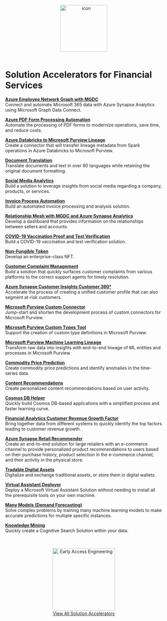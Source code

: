 <div align="center">
  <br/>
  <a href="https://github.com/microsoft/early-access-engineering/"><img src="../docs/assets/sa-icon-purple.png?raw=true" alt="icon" width="150" /></a>
  <br/><br/>
</div>

# Solution Accelerators for Financial Services

**[Azure Employee Network Graph with MGDC](https://github.com/microsoft/Azure-Employee-Network-Graph-Solution-Accelerator-with-MGDC)**<br/>
Connect and automate Microsoft 365 data with Azure Synapse Analytics using Microsoft Graph Data Connect.

**[Azure PDF Form Processing Automation](https://github.com/microsoft/Azure-PDF-Form-Processing-Automation-Solution-Accelerator)**<br/>
Automate the processing of PDF forms to modernize operations, save time, and reduce costs.

<!--
**[Inventory Management for IoT Connected Coolers](https://github.com/microsoft/Inventory-Management-for-IoT-Connected-Coolers-Solution-Accelerator)**<br/>
Monitor inventory of beverage containers in remote locations and predict future restocking needs.
-->

**[Azure Databricks to Microsoft Purview Lineage](https://github.com/microsoft/Purview-ADB-Lineage-Solution-Accelerator)**<br/>
Create a connector that will transfer lineage metadata from Spark operations in Azure Databricks to Microsoft Purview.

**[Document Translation](https://github.com/microsofttranslator/documenttranslation)**<br/>
Translate documents and text in over 90 languages while retaining the original document formatting.

**[Social Media Analytics](https://github.com/microsoft/Azure-Social-Media-Analytics-Solution-Accelerator)**<br/>
Build a solution to leverage insights from social media regarding a company, products, or services.

**[Invoice Process Automation](https://github.com/microsoft/Azure-Invoice-Process-Automation-Solution-Accelerator)**<br/>
Build an automated invoice processing and analysis solution.

**[Relationship Mesh with MGDC and Azure Synapse Analytics](https://github.com/microsoft/Relationship-Mesh-Solution-Accelerator-with-MGDC-and-Azure-Synapse-Analytics)**<br/>
Develop a dashboard that provides information on the relationships between sellers and accounts.

**[COVID-19 Vaccination Proof and Test Verification](https://github.com/microsoft/Azure-Solution-Accelerator-to-automate-COVID-19-Vaccination-Proof-and-Test-Verification-Forms)**<br/>
Build a COVID-19 vaccination and test verification solution.

**[Non-Fungible Token](https://github.com/microsoft/Azure-Non-Fungible-Token-Solution-Accelerator)**<br/>
Develop an enterprise-class NFT.

<!--
**[Machine Learning Patient Risk Analyzer](https://github.com/microsoft/Machine-Learning-Patient-Risk-Analyzer-SA)**<br/>
Create a healthcare portal with patient risk analysis capabilities for providers and enhanced user experience for patients.
-->

**[Customer Complaint Management](https://github.com/microsoft/Azure-Solution-Accelerator-Customer-Complaint-Management)**<br/>
Build a solution that quickly surfaces customer complaints from various platforms to the correct support agents for timely resolution.

**[Azure Synapse Customer Insights Customer 360&deg;](https://github.com/microsoft/Azure-Synapse-Customer-Insights-Customer360-Solution-Accelerator)**<br/>
Accelerate the process of creating a unified customer profile that can also segment at-risk customers.

**[Microsoft Purview Custom Connector](https://github.com/microsoft/Purview-Custom-Connector-Solution-Accelerator)**<br/>
Jump-start and shorten the development process of custom connectors for Microsoft Purview.

**[Microsoft Purview Custom Types Tool](https://github.com/microsoft/Purview-Custom-Types-Tool-Solution-Accelerator)**<br/>
Support the creation of custom type definitions in Microsoft Purview.

**[Microsoft Purview Machine Learning Lineage](https://github.com/microsoft/Purview-Machine-Learning-Lineage-Solution-Accelerator)**<br/>
Transform raw data into insights with end-to-end lineage of ML entities and processes in Microsoft Purview.

<!--
**[Part Comparator](https://github.com/microsoft/Azure-Synapse-Solution-Accelerator--Part-Comparator)**<br/>
Quickly solve for supply chain issues through similarity matching that locates viable replacement parts.
-->

**[Commodity Price Prediction](https://github.com/microsoft/Azure-Synapse-Solution-Accelerator-Commodity-Price-Prediction)**<br/>
Create commodity price predictions and identify anomalies in the time-series data.

**[Content Recommendations](https://github.com/microsoft/Azure-Synapse-Content-Recommendations-Solution-Accelerator)**<br/>
Create personalized content recommendations based on user activity.

**[Cosmos DB Helper](https://github.com/microsoft/CosmosDB-Solution-Accelerator-CosmosDB-Helper)**<br/>
Quickly build Cosmos DB-based applications with a simplified process and faster learning curve.

**[Financial Analytics Customer Revenue Growth Factor](https://github.com/microsoft/Azure-Synapse-Solution-Accelerator-Financial-Analytics-Customer-Revenue-Growth-Factor)**<br/>
Bring together data from different systems to quickly identify the top factors leading to customer revenue growth.

**[Azure Synapse Retail Recommender](https://github.com/microsoft/Azure-Synapse-Retail-Recommender-Solution-Accelerator)**<br/>
Create an end-to-end solution for large retailers with an e-commerce channel to provide personalized product recommendations to users based on their purchase history, product selection in the e-commerce channel, and their activity in the physical store.

**[Tradable Digital Assets](https://github.com/microsoft/Tradable-Digital-Assets-Solution-Accelerator)**<br/>
Digitalize and exchange traditional assets, or store them in digital wallets.

<!--
**[Digital Documentation Shipping Industry](https://github.com/microsoft/Digital-Documentation-Shipping-Industry-Solution-Accelerator)**<br/>
Build a fully distributed, tokenized order process business application quickly.
-->

**[Virtual Assistant Deployer](https://github.com/microsoft/Virtual-Assistant-Deployer)**<br/>
Deploy a Microsoft Virtual Assistant Solution without needing to install all the prerequisite tools on your own machine.

**[Many Models (Demand Forecasting)](https://github.com/microsoft/solution-accelerator-many-models)**<br/>
Solve complex problems by training many machine learning models to make accurate predictions for multiple specific instances.

<!--
**[Containerized Store](https://github.com/microsoft/solution-accelerator-containerized-store)**<br/>
Build a smart, friction-less checkout using Azure Custom Vision.

**[Travel Marketplace](https://github.com/microsoft/Marketplace_Blockchain_Solution_Accelerator)**<br/>
Create an application where transactions between multiple individuals or organizations can interact through a managed marketplace platform using Azure Blockchain Services on a Quorum network.
-->

**[Knowledge Mining](https://github.com/Azure-Samples/azure-search-knowledge-mining)**<br/>
Quickly create a Cognitive Search Solution within your data.

<div align="center">
  <br/><br/>
  <a href="https://github.com/microsoft/early-access-engineering/">
    <img src="../docs/assets/eae-logo-stack.png?raw=true" alt="Early Access Engineering" width="200" />
  </a>
  <br/>
  <a href="https://github.com/microsoft/early-access-engineering/">View All Solution Accelerators</a>
  <br/>
</div>
